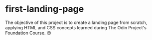 # first-landing-page

The objective of this project is to create a landing page from scratch, applying HTML and CSS concepts learned during The Odin Project's Foundation Course. 😊